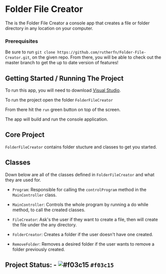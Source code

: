 # Folder File Creator 

The is the Folder File Creator a console app that creates a file or folder directory in any location on your computer.

### Prerequisites
Be sure to run `git clone https://github.com/rutherfn/Folder-File-Creator.git`, on the given repo. From there, you will be able to check out the master branch to get the up to date version of features!

## Getting Started / Running The Project 

To run this app, you will need to download [Visual Studio](https://visualstudio.microsoft.com/vs/). 

To run the project open the folder `FolderFileCreator`

From there hit the `run` green button on top of the screen. 

The app will build and run the console application. 

## Core Project 

`FolderFileCreator` contains folder stucture and classes to get you started.

## Classes

Down below are all of the classes defined in `FolderFileCreator` and what they are used for. 

- `Program`: Responsible for calling the `controlProgram` method in the `MainController` class. 

- `MainController`: Controls the whole program by running a do while method, to call the created classes. 

- `FileCreator`: Ask's the user if they want to create a file, then will create the file under the any directory. 

- `FolderCreator`: Creates a folder if the user doesn't have one created. 

- `RemoveFolder`: Removes a desired folder if the user wants to remove a folder previously created.

## Project Status: - ![#f03c15](https://placehold.it/15/f03c15/000000?text=+) `#f03c15`